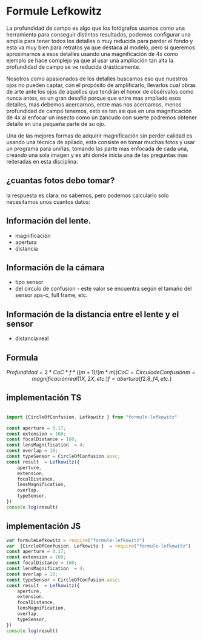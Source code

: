 # Formule Lefkowitz

La profundidad de campo es algo que los fotógrafos usamos como una herramienta para conseguir distintos resultados, podemos configurar una amplia para tener todos los detalles o muy reducida para perder el fondo y esta va muy bien para retratos ya que destaca al modelo, pero si queremos aproximarnos a esos detalles usando una magnificación de 4x como ejemplo se hace complejo ya que al usar una ampliación tan alta la profundidad de campo se ve reducida drásticamente.

Nosotros como apasionados de los detalles buscamos eso que nuestros ojos no pueden captar, con el propósito de amplificarlo, llevarlos cual obras de arte ante los ojos de aquellos que tendrán el honor de obsérvalos como nunca antes, es un gran desafió porque que entre mas ampliado esos detalles, mas debemos acercarnos, entre mas nos acercamos, menos profundidad de campo tenemos, esto es tan asi que en una magnificación de 4x al enfocar un insecto como un zancudo con suerte podremos obtener detalle en una pequeña parte de su ojo. 

Una de las mejores formas de adquirir magnificación sin perder calidad es usando una técnica de apilado, esta consiste en tomar muchas fotos y usar un programa para unirlas, tomando las parte mas enfocada de cada una, creando una sola imagen y es ahi donde inicia una de las preguntas  mas reiteradas en esta disciplina:

 ## ¿cuantas fotos debo tomar? 
la respuesta es clara:  no sabemos, pero podemos calcularlo solo necesitamos unos cuantos datos:

## Información del lente.
- magnificación
- apertura
- distancia 

## Información de la cámara
- tipo sensor
- del circulo de confusion - este valor se encuentra según el tamaño del sensor  aps-c, full frame, etc.       

## Información de la distancia entre el lente y el sensor
- distancia real

## Formula   
``` math
Profundidad = 2 * CoC * f* ((m+1)/(m*m))

CoC = Círculo de Confusión
m = magnificación real (1X, 2X, etc.)
f = abertura (f2.8, f4, etc.)
```

## implementación TS

``` ts

import {CircleOfConfusion, Lefkowitz } from "formule-lefkowitz"

const aperture = 0.17;
const extension = 160;
const focalDistance = 160;
const lensMagnification  = 4;
const overlap = 10;
const typeSensor = CircleOfConfusion.apsc;
const result  = Lefkowitz({
    aperture,
    extension,
    focalDistance,
    lensMagnification,
    overlap,
    typeSensor,
})
console.log(result)
```
## implementación JS

```js
var formuleLefkowitz = require("formule-lefkowitz")
var  {CircleOfConfusion, Lefkowitz }  = require("formule-lefkowitz")
const aperture = 0.17;
const extension = 160;
const focalDistance = 160;
const lensMagnification  = 4;
const overlap = 10;
const typeSensor = CircleOfConfusion.apsc;
const result  = Lefkowitz({
    aperture,
    extension,
    focalDistance,
    lensMagnification,
    overlap,
    typeSensor,
})
console.log(result)
```

